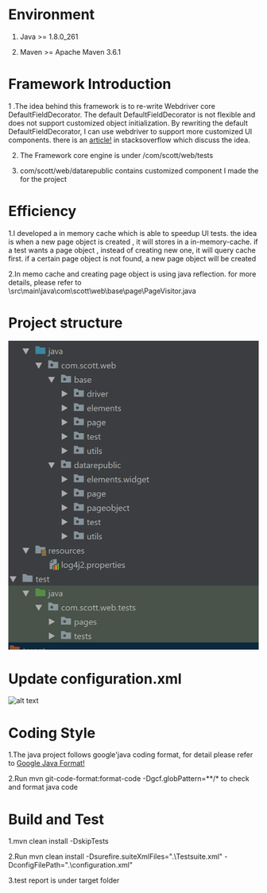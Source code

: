 # Environment
  1. Java >= 1.8.0_261

  2. Maven >= Apache Maven 3.6.1

# Framework Introduction
1 .The idea behind this framework is to re-write Webdriver core DefaultFieldDecorator.  The default DefaultFieldDecorator is not flexible and does not support customized object
initialization. By rewriting the default DefaultFieldDecorator, I can use webdriver to support more customized UI components.
there is an [article!](https://stackoverflow.com/questions/9478592/how-to-implement-user-types-for-findby-annotation) in stacksoverflow which discuss the idea.

2. The Framework core engine is under  /com/scott/web/tests

3. com/scott/web/datarepublic contains customized component I made the for the project

# Efficiency

1.I developed a in memory cache which is able to speedup UI tests. the idea is when a new page object is created , it will stores in a in-memory-cache.
if a test wants a page object , instead of creating new one,  it will query cache first. if a certain page object is not found, a new page object will be created

2.In memo cache and creating page object is using java reflection. for more details, please refer to
   \src\main\java\com\scott\web\base\page\PageVisitor.java



# Project structure
![alt text](https://github.com/kettlescott/TestUIAutomation/blob/master/Automation.jpg)

# Update configuration.xml
![alt text](https://github.com/kettlescott/CPGroupAutomation/blob/master/config.PNG)

# Coding Style
1.The java project follows google'java coding format, for detail please refer to [Google Java Format!](https://github.com/google/google-java-format)

2.Run mvn git-code-format:format-code -Dgcf.globPattern=**/* to check and format java code

# Build and Test
1.mvn clean install -DskipTests

2.Run mvn clean install -Dsurefire.suiteXmlFiles=".\Testsuite.xml" -DconfigFilePath=".\configuration.xml"

3.test report is under target folder



